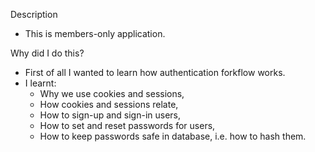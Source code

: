 Description
- This is members-only application. 

Why did I do this?
- First of all I wanted to learn how authentication forkflow works. 
- I learnt:
	- Why we use cookies and sessions, 
	- How cookies and sessions relate, 
	- How to sign-up and sign-in users,
	- How to set and reset passwords for users,
	- How to keep passwords safe in database, i.e. how to hash them.

